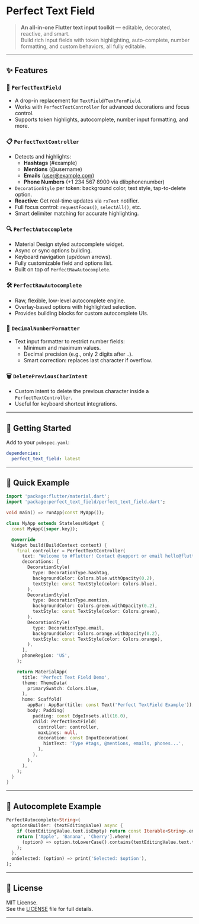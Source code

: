 
# Perfect Text Field

> **An all-in-one Flutter text input toolkit** — editable, decorated, reactive, and smart.  
> Build rich input fields with token highlighting, auto-complete, number formatting, and custom behaviors, all fully editable.

---

## ✨ Features

### 📌 `PerfectTextField`
- A drop-in replacement for `TextField`/`TextFormField`.
- Works with `PerfectTextController` for advanced decorations and focus control.
- Supports token highlights, autocomplete, number input formatting, and more.

### 📋 `PerfectTextController`
- Detects and highlights:
  - **Hashtags** (#example)
  - **Mentions** (@username)
  - **Emails** (user@example.com)
  - **Phone Numbers** (+1 234 567 8900 via dlibphonenumber)
- `DecorationStyle` per token: background color, text style, tap-to-delete option.
- **Reactive**: Get real-time updates via `rxText` notifier.
- Full focus control: `requestFocus()`, `selectAll()`, etc.
- Smart delimiter matching for accurate highlighting.

### 🔍 `PerfectAutocomplete`
- Material Design styled autocomplete widget.
- Async or sync options building.
- Keyboard navigation (up/down arrows).
- Fully customizable field and options list.
- Built on top of `PerfectRawAutocomplete`.

### 🛠 `PerfectRawAutocomplete`
- Raw, flexible, low-level autocomplete engine.
- Overlay-based options with highlighted selection.
- Provides building blocks for custom autocomplete UIs.

### 🔢 `DecimalNumberFormatter`
- Text input formatter to restrict number fields:
  - Minimum and maximum values.
  - Decimal precision (e.g., only 2 digits after `.`).
  - Smart correction: replaces last character if overflow.

### 🗑 `DeletePreviousCharIntent`
- Custom intent to delete the previous character inside a `PerfectTextController`.
- Useful for keyboard shortcut integrations.

---

## 🚀 Getting Started

Add to your `pubspec.yaml`:

```yaml
dependencies:
  perfect_text_field: latest
```

---

## 🧩 Quick Example

```dart
import 'package:flutter/material.dart';
import 'package:perfect_text_field/perfect_text_field.dart';

void main() => runApp(const MyApp());

class MyApp extends StatelessWidget {
  const MyApp({super.key});

  @override
  Widget build(BuildContext context) {
    final controller = PerfectTextController(
      text: 'Welcome to #Flutter! Contact @support or email hello@flutter.dev.',
      decorations: [
        DecorationStyle(
          type: DecorationType.hashtag,
          backgroundColor: Colors.blue.withOpacity(0.2),
          textStyle: const TextStyle(color: Colors.blue),
        ),
        DecorationStyle(
          type: DecorationType.mention,
          backgroundColor: Colors.green.withOpacity(0.2),
          textStyle: const TextStyle(color: Colors.green),
        ),
        DecorationStyle(
          type: DecorationType.email,
          backgroundColor: Colors.orange.withOpacity(0.2),
          textStyle: const TextStyle(color: Colors.orange),
        ),
      ],
      phoneRegion: 'US',
    );

    return MaterialApp(
      title: 'Perfect Text Field Demo',
      theme: ThemeData(
        primarySwatch: Colors.blue,
      ),
      home: Scaffold(
        appBar: AppBar(title: const Text('Perfect TextField Example')),
        body: Padding(
          padding: const EdgeInsets.all(16.0),
          child: PerfectTextField(
            controller: controller,
            maxLines: null,
            decoration: const InputDecoration(
              hintText: 'Type #tags, @mentions, emails, phones...',
            ),
          ),
        ),
      ),
    );
  }
}
```

---

## 🎨 Autocomplete Example

```dart
PerfectAutocomplete<String>(
  optionsBuilder: (textEditingValue) async {
    if (textEditingValue.text.isEmpty) return const Iterable<String>.empty();
    return ['Apple', 'Banana', 'Cherry'].where(
      (option) => option.toLowerCase().contains(textEditingValue.text.toLowerCase()),
    );
  },
  onSelected: (option) => print('Selected: $option'),
);
```

---

## 📜 License

MIT License.  
See the [LICENSE](LICENSE) file for full details.

---
